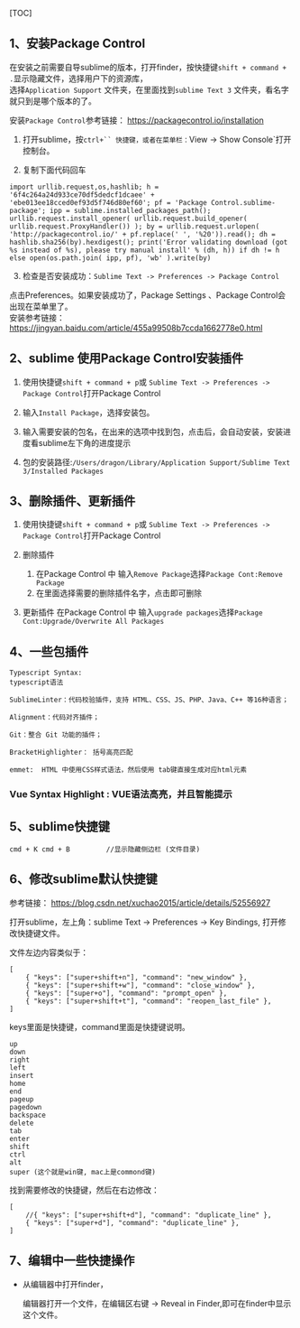 [TOC]

## **1、安装Package Control**    

在安装之前需要自导sublime的版本，打开finder，按快捷键`shift + command + .`显示隐藏文件，选择用户下的资源库，    
选择`Application Support` 文件夹，在里面找到`sublime Text 3` 文件夹，看名字就只到是哪个版本的了。    

安装`Package Control`参考链接： https://packagecontrol.io/installation    

1. 打开sublime，按`ctrl+`` 快捷键，或者在菜单栏：`View -> Show Console`打开控制台。    

2. 复制下面代码回车    

```
import urllib.request,os,hashlib; h = '6f4c264a24d933ce70df5dedcf1dcaee' + 'ebe013ee18cced0ef93d5f746d80ef60'; pf = 'Package Control.sublime-package'; ipp = sublime.installed_packages_path(); urllib.request.install_opener( urllib.request.build_opener( urllib.request.ProxyHandler()) ); by = urllib.request.urlopen( 'http://packagecontrol.io/' + pf.replace(' ', '%20')).read(); dh = hashlib.sha256(by).hexdigest(); print('Error validating download (got %s instead of %s), please try manual install' % (dh, h)) if dh != h else open(os.path.join( ipp, pf), 'wb' ).write(by)
```

3. 检查是否安装成功：`Sublime Text -> Preferences -> Package Control`    

点击Preferences。如果安装成功了，Package Settings 、Package Control会出现在菜单里了。   
安装参考链接：https://jingyan.baidu.com/article/455a99508b7ccda1662778e0.html    

## **2、sublime 使用Package Control安装插件**

1. 使用快捷键`shift + command + p`或 `Sublime Text -> Preferences -> Package Control`打开Package Control     

2. 输入`Install Package`，选择安装包。  

3. 输入需要安装的包名，在出来的选项中找到包，点击后，会自动安装，安装进度看sublime左下角的进度提示   

4. 包的安装路径:`/Users/dragon/Library/Application Support/Sublime Text 3/Installed Packages`    

## **3、删除插件、更新插件**   

1. 使用快捷键`shift + command + p`或 `Sublime Text -> Preferences -> Package Control`打开Package Control   
2. 删除插件
   1. 在Package Control 中 输入`Remove Package`选择`Package Cont:Remove Package`   
   2. 在里面选择需要的删除插件名字，点击即可删除

3. 更新插件 
    在Package Control 中 输入`upgrade packages`选择`Package Cont:Upgrade/Overwrite All Packages`    


## **4、一些包插件**   

```
Typescript Syntax: 
typescript语法  

SublimeLinter：代码校验插件，支持 HTML、CSS、JS、PHP、Java、C++ 等16种语言；

Alignment：代码对齐插件；

Git：整合 Git 功能的插件；

BracketHighlighter： 括号高亮匹配

emmet:  HTML 中使用CSS样式语法，然后使用 tab键直接生成对应html元素
```

### Vue Syntax Highlight : VUE语法高亮，并且智能提示



## 5、sublime快捷键



```
cmd + K cmd + B   		//显示隐藏侧边栏 (文件目录)
```



## 6、修改sublime默认快捷键

参考链接： https://blog.csdn.net/xuchao2015/article/details/52556927        

打开sublime，左上角：sublime Text -> Preferences -> Key Bindings, 打开修改快捷键文件。

文件左边内容类似于：

```
[
	{ "keys": ["super+shift+n"], "command": "new_window" },
	{ "keys": ["super+shift+w"], "command": "close_window" },
	{ "keys": ["super+o"], "command": "prompt_open" },
	{ "keys": ["super+shift+t"], "command": "reopen_last_file" },		
]
```

keys里面是快捷键，command里面是快捷键说明。

```
up
down
right
left
insert
home
end
pageup
pagedown
backspace
delete
tab
enter
shift
ctrl
alt
super (这个就是win键, mac上是commond键)
```

找到需要修改的快捷键，然后在右边修改：

```
[
	//{ "keys": ["super+shift+d"], "command": "duplicate_line" },
	{ "keys": ["super+d"], "command": "duplicate_line" },
]
```



## 7、编辑中一些快捷操作

- 从编辑器中打开finder，

  编辑器打开一个文件，在编辑区右键 -> Reveal in Finder,即可在finder中显示这个文件。